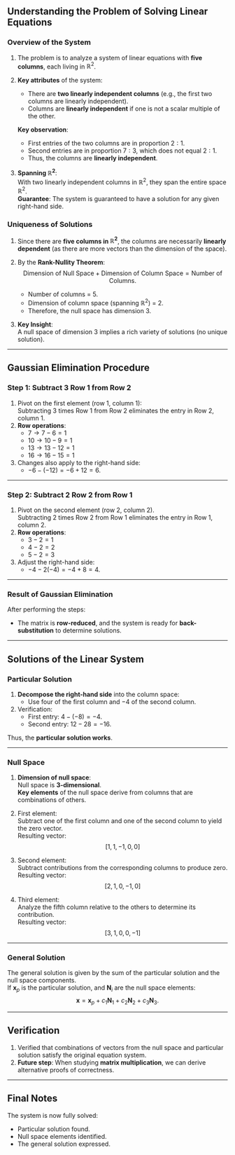 ## Understanding the Problem of Solving Linear Equations

### Overview of the System
1. The problem is to analyze a system of linear equations with **five columns**, each living in $\mathbb{R}^2$.
2. **Key attributes** of the system:
    - There are **two linearly independent columns** (e.g., the first two columns are linearly independent).
    - Columns are **linearly independent** if one is not a scalar multiple of the other.
    
    **Key observation**:  
    - First entries of the two columns are in proportion $2:1$.
    - Second entries are in proportion $7:3$, which does not equal $2:1$.  
    - Thus, the columns are **linearly independent**.

3. **Spanning $\mathbb{R}^2$**:  
    With two linearly independent columns in $\mathbb{R}^2$, they span the entire space $\mathbb{R}^2$.  
    **Guarantee**: The system is guaranteed to have a solution for any given right-hand side.

### Uniqueness of Solutions
1. Since there are **five columns in $\mathbb{R}^2$**, the columns are necessarily **linearly dependent** (as there are more vectors than the dimension of the space).
2. By the **Rank-Nullity Theorem**:
    $$
    \text{Dimension of Null Space} + \text{Dimension of Column Space} = \text{Number of Columns.}
    $$
    - Number of columns = $5$.  
    - Dimension of column space (spanning $\mathbb{R}^2$) = $2$.  
    - Therefore, the null space has dimension $3$.

3. **Key Insight**:  
    A null space of dimension $3$ implies a rich variety of solutions (no unique solution).  

---

## Gaussian Elimination Procedure

### Step 1: Subtract 3 Row 1 from Row 2
1. Pivot on the first element (row 1, column 1):  
   Subtracting $3$ times Row 1 from Row 2 eliminates the entry in Row 2, column 1.
2. **Row operations**:
    - $7 \rightarrow 7 - 6 = 1$
    - $10 \rightarrow 10 - 9 = 1$
    - $13 \rightarrow 13 - 12 = 1$
    - $16 \rightarrow 16 - 15 = 1$
3. Changes also apply to the right-hand side:
    - $-6 - (-12) = -6 + 12 = 6$.

---

### Step 2: Subtract 2 Row 2 from Row 1
1. Pivot on the second element (row 2, column 2).  
   Subtracting $2$ times Row 2 from Row 1 eliminates the entry in Row 1, column 2.
2. **Row operations**:
    - $3 - 2 = 1$
    - $4 - 2 = 2$
    - $5 - 2 = 3$
3. Adjust the right-hand side:
    - $-4 - 2(-4) = -4 + 8 = 4$.

---

### Result of Gaussian Elimination
After performing the steps:
- The matrix is **row-reduced**, and the system is ready for **back-substitution** to determine solutions.

---

## Solutions of the Linear System

### Particular Solution
1. **Decompose the right-hand side** into the column space:
    - Use four of the first column and $-4$ of the second column.
2. Verification:
    - First entry: $4 - (-8) = -4$.
    - Second entry: $12 - 28 = -16$.  

Thus, the **particular solution works**.

---

### Null Space
1. **Dimension of null space**:  
    Null space is **3-dimensional**.  
    **Key elements** of the null space derive from columns that are combinations of others.

2. First element:  
    Subtract one of the first column and one of the second column to yield the zero vector.  
    Resulting vector:  
    $$
    [1, 1, -1, 0, 0]
    $$

3. Second element:  
    Subtract contributions from the corresponding columns to produce zero.  
    Resulting vector:  
    $$
    [2, 1, 0, -1, 0]
    $$

4. Third element:  
    Analyze the fifth column relative to the others to determine its contribution.  
    Resulting vector:  
    $$
    [3, 1, 0, 0, -1]
    $$

---

### General Solution
The general solution is given by the sum of the particular solution and the null space components.  
If $\mathbf{x}_p$ is the particular solution, and $\mathbf{N}_i$ are the null space elements:
$$
\mathbf{x} = \mathbf{x}_p + c_1 \mathbf{N}_1 + c_2 \mathbf{N}_2 + c_3 \mathbf{N}_3.
$$

---

## Verification
1. Verified that combinations of vectors from the null space and particular solution satisfy the original equation system.
2. **Future step**: When studying **matrix multiplication**, we can derive alternative proofs of correctness.

---

## Final Notes
The system is now fully solved:
- Particular solution found.
- Null space elements identified.
- The general solution expressed.  

